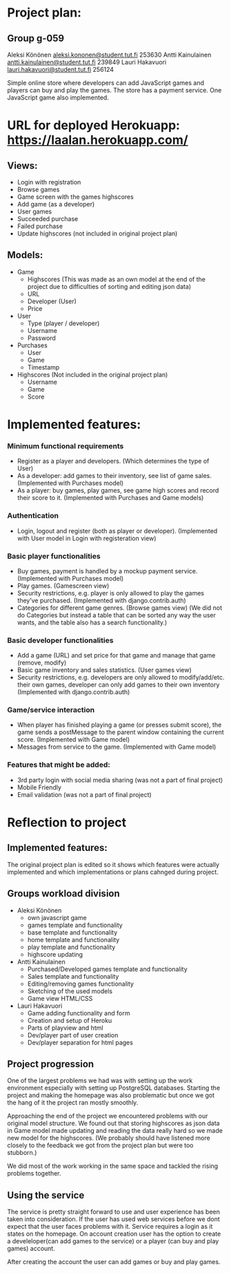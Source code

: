 ﻿# Project plan:

## Group g-059
Aleksi Könönen aleksi.kononen@student.tut.fi 253630
Antti Kainulainen antti.kainulainen@student.tut.fi 239849
Lauri Hakavuori lauri.hakavuori@student.tut.fi 256124


Simple online store where developers can add JavaScript games and players can buy and play the games. The store has a payment service. One JavaScript game also implemented.

# URL for deployed Herokuapp: https://laalan.herokuapp.com/
## Views:
  - Login with registration
  - Browse games
  - Game screen with the games highscores
  - Add game (as a developer)
  - User games
  - Succeeded purchase
  - Failed purchase
  - Update highscores (not included in original project plan)


## Models:
  - Game
    - Highscores (This was made as an own model at the end of the project due to difficulties
      of sorting and editing json data)
    - URL
    - Developer (User)
    - Price
  - User
    - Type (player / developer)
    - Username
    - Password
  - Purchases
    - User
    - Game
    - Timestamp
  - Highscores (Not included in the original project plan)
    - Username
    - Game
    - Score

# Implemented features:

###  Minimum functional requirements
  - Register as a player and developers. (Which determines the type of User)
  - As a developer: add games to their inventory, see list of game sales.
  (Implemented with Purchases model)
  - As a player: buy games, play games, see game high scores and record their
  score to it. (Implemented with Purchases and Game models)


###  Authentication
  - Login, logout and register (both as player or developer). (Implemented with
    User model in Login with registeration view)



###  Basic player functionalities
  - Buy games, payment is handled by a mockup payment service. (Implemented with
    Purchases model)
  - Play games. (Gamescreen view)
  - Security restrictions, e.g. player is only allowed to play the games they’ve
   purchased. (Implemented with django.contrib.auth)
  - Categories for different game genres. (Browse games view) (We did not do Categories
    but instead a table that can be sorted any way the user wants, and the table also
    has a search functionality.)



###  Basic developer functionalities
  - Add a game (URL) and set price for that game and manage that game (remove,
    modify)
  - Basic game inventory and sales statistics. (User games view)
  - Security restrictions, e.g. developers are only allowed to modify/add/etc. their own games, developer can only add games to their own inventory (Implemented with django.contrib.auth)

###  Game/service interaction
  - When player has finished playing a game (or presses submit score), the game sends a postMessage to the parent window containing the current score. (Implemented with Game model)
  - Messages from service to the game. (Implemented with Game model)


###  Features that might be added:
  - 3rd party login with social media sharing (was not a part of final project)
  - Mobile Friendly
  - Email validation (was not a part of final project)


# Reflection to project

## Implemented features:
The original project plan is edited so it shows which features were actually implemented and which implementations or plans cahnged during project.

## Groups workload division
  - Aleksi Könönen
    - own javascript game
    - games template and functionality
    - base template and functionality
    - home template and functionality
    - play template and functionality
    - highscore updating
  - Antti Kainulainen
    - Purchased/Developed games template and functionality
    - Sales template and functionality
    - Editing/removing games functionality
    - Sketching of the used models
    - Game view HTML/CSS
  - Lauri Hakavuori
    - Game adding functionality and form
    - Creation and setup of Heroku
    - Parts of playview and html
    - Dev/player part of user creation
    - Dev/player separation for html pages

## Project progression

One of the largest problems we had was with setting up the work environment especially
with setting up PostgreSQL databases. Starting the project and making the homepage
was also problematic but once we got the hang of it the project ran mostly smoothly.

Approaching the end of the project we encountered problems with our original
model structure. We found out that storing highscores as json data in Game model
made updating and reading the data really hard so we made new model for the highscores.
(We probably should have listened more closely to the feedback we got from the project plan
but were too stubborn.)

We did most of the work working in the same space and tackled the rising problems together.

## Using the service

The service is pretty straight forward to use and user experience has been taken into consideration.
If the user has used web services before we dont expect that the user faces problems with it.
Service requires a login as it states on the homepage. On account creation user has the
option to create a develeloper(can add games to the service) or a player (can buy
and play games) account.

After creating the account the user can add games or buy and play games.
